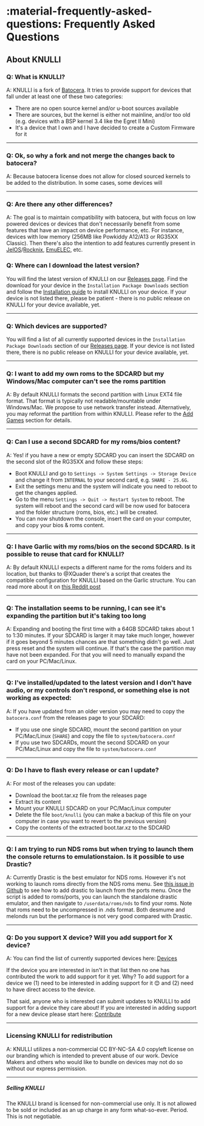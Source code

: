 # :material-frequently-asked-questions: Frequently Asked Questions

## About KNULLI

### Q: What is KNULLI?
A: KNULLI is a fork of [Batocera](https://batocera.org). It tries to provide support for devices that fall under at least one of these two categories:

* There are no open source kernel and/or u-boot sources available
* There are sources, but the kernel is either not mainline, and/or too old (e.g. devices with a BSP kernel 3.4 like the Egret II Mini)
* It's a device that I own and I have decided to create a Custom Firmware for it

---

### Q: Ok, so why a fork and not merge the changes back to batocera?

A: Because batocera license does not allow for closed sourced kernels to be added to the distribution. In some cases, some devices will

---

### Q: Are there any other differences?

A: The goal is to maintain compatibility with batocera, but with focus on low powered devices or devices that don't necessarily benefit from some features that have an impact on device performance, etc. For instance, devices with low memory (256MB like Powkiddy A12/A13 or RG35XX Classic). Then there's also the intention to add features currently present in [JelOS](https://jelos.org)/[Rocknix](https://github.com/rocknix), [EmuELEC](https://github.com/EmuELEC), etc. 

### Q: Where can I download the latest version?

You will find the latest version of KNULLI on our [Releases page](https://github.com/knulli-cfw/distribution/releases/latest). Find the download for your device in the `Installation Package Downloads` section and follow the [Installation guide](../play/install) to install KNULLI on your device. If your device is not listed there, please be patient - there is no public release on KNULLI for your device available, yet.

---

### Q: Which devices are supported?

You will find a list of all currently supported devices in the `Installation Package Downloads` section of our [Releases page](https://github.com/knulli-cfw/distribution/releases/latest). If your device is not listed there, there is no public release on KNULLI for your device available, yet.

---

### Q: I want to add my own roms to the SDCARD but my Windows/Mac computer can't see the roms partition

A: By default KNULLI formats the second partition with Linux EXT4 file format. That format is typically
not readable/mountable under Windows/Mac. We propose to use network transfer instead. Alternatively, you may reformat the partition from within KNULLI. Please refer to the [Add Games](../play/add-games) section for details.

---

### Q: Can I use a second SDCARD for my roms/bios content?

A: Yes! if you have a new or empty SDCARD you can insert the SDCARD on the second slot of the RG35XX and follow these steps:

* Boot KNULLI and go to ``Settings -> System Settings -> Storage Device`` and change it from ``INTERNAL`` to your second card, e.g. ``SHARE - 25.6G``. 
* Exit the settings menu and the system will indicate you need to reboot to get the changes applied. 
* Go to the menu ``Settings -> Quit -> Restart System`` to reboot. The system will reboot and the second card will be now used for batocera and the folder structure (roms, bios, etc.) will be created. 
* You can now shutdown the console, insert the card on your computer, and copy your bios & roms content.

---

### Q: I have Garlic with my roms/bios on the second SDCARD. Is it possible to reuse that card for KNULLI?

A: By default KNULLI expects a different name for the roms folders and its location, but thanks to @XQuader there's a script that creates the compatible configuration for KNULLI based on the Garlic structure. You can read more about it on [this Reddit post](https://www.reddit.com/r/RG35XX/comments/12zxs8t/how_to_get_garlicos_roms_folders_working_in/)

---

### Q: The installation seems to be running, I can see it's expanding the partition but it's taking too long

A: Expanding and booting the first time with a 64GB SDCARD takes about 1 to 1:30 minutes. If your SDCARD is larger it may take much longer, however if it goes beyond 5 minutes chances are that something didn't go well. Just press reset and the system will continue. If that's the case the partition may have not been expanded. For that you will need to manually expand the card on your PC/Mac/Linux.

---

### Q: I've installed/updated to the latest version and I don't have audio, or my controls don't respond, or something else is not working as expected:

A: If you have updated from an older version you may need to copy the ``batocera.conf`` from the releases page to your SDCARD:
  * If you use one single SDCARD, mount the second partition on your PC/Mac/Linux (``SHARE``) and copy the file to ``system/batocera.conf``
  * If you use two SDCARDs, mount the second SDCARD on your PC/Mac/Linux and copy the file to ``system/batocera.conf``

---

### Q: Do I have to flash every release or can I update?

A: For most of the releases you can update:
  * Download the boot.tar.xz file from the releases page
  * Extract its content
  * Mount your KNULLI SDCARD on your PC/Mac/Linux computer
  * Delete the file ``boot/knulli`` (you can make a backup of this file on your computer in case you want to revert to the previous version)
  * Copy the contents of the extracted boot.tar.xz to the SDCARD

---

### Q: I am trying to run NDS roms but when trying to launch them the console returns to emulationstaion. Is it possible to use Drastic?
A: Currently Drastic is the best emulator for NDS roms. However it's not working to launch roms directly from the NDS roms menu. See [this issue in Github](https://github.com/rg35xx-cfw/rg35xx-cfw.github.io/issues/25#issuecomment-1526845570) to see how to add drastic to launch from the ports menu. Once the script is added to roms/ports, you can launch the standalone drastic emulator, and then navigate to ``/userdata/roms/nds`` to find your roms. Note that roms need to be uncompressed in .nds format.
Both desmume and melonds run but the performance is not very good compared with Drastic.

---

### Q: Do you support X device?  Will you add support for X device?
A: You can find the list of currently supported devices here: [Devices](../devices)

If the device you are interested in isn't in that list then no one has contributed the work to add support for it yet.  Why? To add support for a device we (1) need to be interested in adding support for it 😊 and (2) need to have direct access to the device.

That said, anyone who is interested can submit updates to KNULLI to add support for a device they care about! If you are interested in adding support for a new device please start here: [Contribute](../contribute)

---

### Licensing KNULLI for redistribution
A: KNULLI utilizes a non-commercial CC BY-NC-SA 4.0 copyleft license on our branding which is intended to prevent abuse of our work.  Device Makers and others who would like to bundle on devices may not do so without our express permission.

---

##### Selling KNULLI
The KNULLI brand is licensed for non-commercial use only.  It is not allowed to be sold or included as an up charge in any form what-so-ever.  Period.  This is not negotiable.

